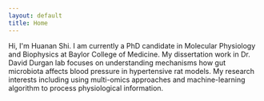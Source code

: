 ```yaml
---
layout: default
title: Home
---
```


  Hi, I'm Huanan Shi. I am currently a PhD candidate in Molecular Physiology and Biophysics at Baylor College of Medicine. My dissertation work in Dr. David Durgan lab focuses on understanding mechanisms how gut microbiota affects blood pressure in hypertensive rat models. My research interests including using multi-omics approaches and machine-learning algorithm to process physiological information.
